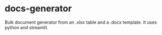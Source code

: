 # docs-generator
Bulk document generator from an .xlsx table and a .docx template. It uses python and streamlit.
